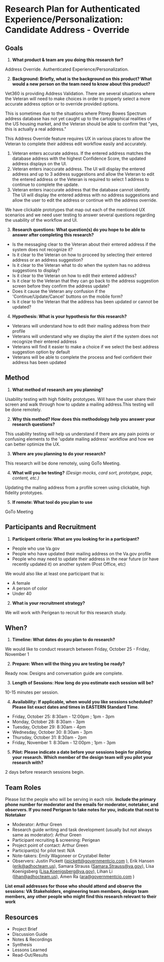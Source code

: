 # Research Plan for Authenticated Experience/Personalization: Candidate Address - Override

## Goals
1.  **What product & team are you doing this research for?**

Address Override.  Authenticated Experience/Personalization.

2.  **Background: Briefly, what is the background on this product? What would a new person on the team need to know about this product?**

Vet360 is providing Address Validation.  There are several situations where the Veteran will need to make choices in order to properly select a more accurate address option or to override provided options.

This is sometimes due to the situations where Pitney Bowes Spectrum address database has not yet caught up to the cartographical realities of the US housing market,  and the Veteran should be able to confirm that "yes, this is actually a real address."

This Address Override feature requires UX in various places to allow the Veteran to complete their address edit workflow easily and accurately.
  1. Veteran enters accurate address.  If the entered address matches the database address with the highest Confidence Score, the updated address displays on the UI.
  2.  Veteran enters inaccurate address.  The UI will display the entered address and up to 3 address suggestions and allow the Veteran to edit the entered address or the Veteran is required to select 1 address to continue to complete the update.
  3.  Veteran enters inaccurate address that the database cannot identify.  The UI will display the entered address with no address suggestions and allow the user to edit the address or continue with the address override.
  
  We have clickable prototypes that map out each of the mentioned UX scenarios and we need user testing to answer several questions regarding the usability of the workflow and UI.

3.  **Research questions: What question(s) do you hope to be able to answer after completing this research?** 

- Is the messaging clear to the Veteran about their entered address if the system does not recognize it?
- Is it clear to the Veteran on how to proceed by selecting their entered address or an address suggestion?
- Is it clear to the Veteran what to do when the system has no address suggestions to display?
- Is it clear to the Veteran on how to edit their entered address?
- Is it clear to the Veteran that they can go back to the address suggestion screen before they confirm the address update?
- Does it cause the Veteran any confusion if the 'Continue/Update/Cancel' buttons on the mobile form?
- Is it clear to the Veteran that the address has been updated or cannot be updated?

4.  **Hypothesis: What is your hypothesis for this research?**

- Veterans will understand how to edit their mailing address from their profile
- Veterans will understand why we display the alert if the system does not recognize their entered address
- Veterans will find it easier to make a choice if we select the best address suggestion option by default
- Veterans will be able to complete the process and feel confident their address has been updated


## Method
1.	**What method of research are you planning?** 
  
Usability testing with high fidelity prototypes.  Will have the user share their screen and walk through how to update a 
mailing address.This testing will be done remotely.
  
2.	**Why this method? How does this methodology help you answer your research questions?**

This usability testing will help us understand if there are any pain points or confusing elements to the 'update mailing address' workflow and how we can better optimize the UX.

3.	**Where are you planning to do your research?**

This research will be done remotely, using GoTo Meeting.

4.	**What will you be testing?** *(Design mocks, card sort, prototype, page, content, etc.)* 

Updating the mailing address from a profile screen using clickable, high fidelity prototypes.

5.  **If remote: What tool do you plan to use**

GoTo Meeting

## Participants and Recruitment
1.	**Participant criteria: What are you looking for in a participant?**

- People who use Va.gov
- People who have updated their mailing address on the Va.gov profile
- People who may need to update their address in the near future (or have recently updated it) on another system (Post Office, etc)

We would also like at least one participant that is:
- A female
- A person of color
- Under 40

2.	**What is your recruitment strategy?** 

We will work with Perigean to recruit for this research study.

## When? 
1.	**Timeline: What dates do you plan to do research?** 

We would like to conduct research between Friday, October 25 - Friday, November 1

2.	**Prepare: When will the thing you are testing be ready?**

Ready now.  Designs and conversation guide are complete.

3. **Length of Sessions: How long do you estimate each session will be?** 

10-15 minutes per session.

4.	**Availability: If applicable, when would you like sessions scheduled?** **Please list exact dates and times in EASTERN Standard Time**. 

- Friday, October 25: 8:30am - 12:00pm ; 1pm - 3pm
- Monday, October 28: 8:30am - 3pm
- Tuesday, October 29:  8:30am - 4pm
- Wednesday, October 30:  8:30am - 3pm
- Thursday, October 31:  8:30am - 2pm
- Friday, November 1:  8:30am - 12:00pm ; 1pm - 3pm

5.	**Pilot: Please indicate a date before your sessions begin for piloting your research. Which member of the design team will you pilot your research with?**

2 days before research sessions begin.

## Team Roles
Please list the people who will be serving in each role. **Include the primary phone number for moderator and the emails for moderator, notetaker, and observers. If you need Perigean to take notes for you, indicate that next to Notetaker** 
- Moderator: Arthur Green
- Research guide writing and task development (usually but not always same as moderator): Arthur Green
- Participant recruiting & screening: Perigean
- Project point of contact: Arthur Green
- Participant(s) for pilot test: N/A
- Note-takers: Emily Wagoneer or Crystabel Reiter
- Observers: Justin Pickett (jpickett@governmentcio.com ), Erik Hansen (erik@adhocteam.us), Samara Strauss (Samara.Strauss@va.gov), Lisa Koenigsberg (Lisa.Koenigsberg@va.gov), Lihan Li (lihan@adhocteam.us), Amen Ra (ara@governmentcio.com )

**List email addresses for those who should attend and observe the sessions: VA Stakeholders, engineering team members, design team members, any other people who might find this research relevant to their work**

## Resources
- Project Brief
- Discussion Guide
- Notes & Recordings
- Synthesis
- Lessons Learned
- Read-Out/Results
